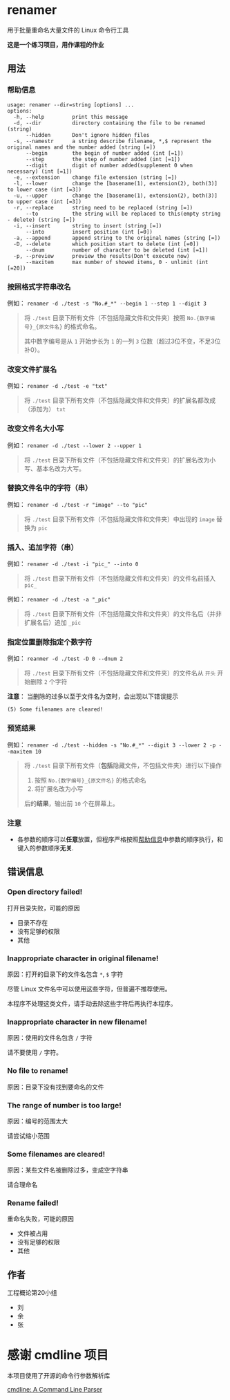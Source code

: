 # renamer
用于批量重命名大量文件的 Linux 命令行工具

**这是一个练习项目，用作课程的作业**

## 用法
### 帮助信息
```
usage: renamer --dir=string [options] ...
options:
  -h, --help         print this message
  -d, --dir          directory containing the file to be renamed (string)
      --hidden       Don't ignore hidden files
  -s, --namestr      a string describe filename, *,$ represent the original names and the number added (string [=])
      --begin        the begin of number added (int [=1])
      --step         the step of number added (int [=1])
      --digit        digit of number added(supplement 0 when necessary) (int [=1])
  -e, --extension    change file extension (string [=])
  -l, --lower        change the [basename(1), extension(2), both(3)] to lower case (int [=3])
  -u, --upper        change the [basename(1), extension(2), both(3)] to upper case (int [=3])
  -r, --replace      string need to be replaced (string [=])
      --to           the string will be replaced to this(empty string - delete) (string [=])
  -i, --insert       string to insert (string [=])
      --into         insert position (int [=0])
  -a, --append       append string to the original names (string [=])
  -D, --delete       which position start to delete (int [=0])
      --dnum         number of character to be deleted (int [=1])
  -p, --preview      preview the results(Don't execute now)
      --maxitem      max number of showed items, 0 - unlimit (int [=20])
```
### 按照格式字符串改名

例如： `renamer -d ./test -s "No.#_*" --begin 1 --step 1 --digit 3`

>将 `./test` 目录下所有文件（不包括隐藏文件和文件夹）按照 `No.{数字编号}_{原文件名}` 的格式命名。
>
>其中数字编号是从 `1` 开始步长为 `1` 的一列 `3` 位数（超过3位不变，不足3位补0）。

### 改变文件扩展名

例如： `renamer -d ./test -e "txt"`

>将 `./test` 目录下所有文件（不包括隐藏文件和文件夹）的扩展名都改成（添加为） `txt`

### 改变文件名大小写

例如： `renamer -d ./test --lower 2 --upper 1`

>将 `./test` 目录下所有文件（不包括隐藏文件和文件夹）的扩展名改为小写、基本名改为大写。
### 替换文件名中的字符（串）

例如： `renamer -d ./test -r "image" --to "pic"`

>将 `./test` 目录下所有文件（不包括隐藏文件和文件夹）中出现的 `image` 替换为 `pic`

### 插入、追加字符（串）

例如： `renamer -d ./test -i "pic_" --into 0`

>将 `./test` 目录下所有文件（不包括隐藏文件和文件夹）的文件名前插入 `pic_`

例如： `renamer -d ./test -a "_pic"`

>将 `./test` 目录下所有文件（不包括隐藏文件和文件夹）的文件名后（并非扩展名后）追加 `_pic`

### 指定位置删除指定个数字符

例如： `reanmer -d ./test -D 0 --dnum 2`

>将 `./test` 目录下所有文件（不包括隐藏文件和文件夹）的文件名从 `开头` 开始删除 `2` 个字符

**注意**： 当删除的过多以至于文件名为空时，会出现以下错误提示

    (5) Some filenames are cleared!

### 预览结果

例如： `renamer -d ./test --hidden -s "No.#_*" --digit 3 --lower 2 -p --maxitem 10`

>将 `./test` 目录下所有文件（**包括**隐藏文件，不包括文件夹）进行以下操作
>
>1. 按照 `No.{数字编号}_{原文件名}` 的格式命名
>2. 将扩展名改为小写
>
>后的**结果**，输出前 `10` 个在屏幕上。

### 注意

+ 各参数的顺序可以**任意**放置，但程序严格按照[帮助信息](#帮助信息)中参数的顺序执行，和键入的参数顺序**无关**.

## 错误信息

### Open directory failed!

打开目录失败，可能的原因

+ 目录不存在
+ 没有足够的权限
+ 其他

### Inappropriate character in original filename!

原因：打开的目录下的文件名包含 `*`, `$` 字符

尽管 Linux 文件名中可以使用这些字符，但普遍不推荐使用。

本程序不处理这类文件，请手动去除这些字符后再执行本程序。

### Inappropriate character in new filename!

原因：使用的文件名包含 `/` 字符

请不要使用 `/` 字符。

### No file to rename!

原因：目录下没有找到要命名的文件

### The range of number is too large!

原因：编号的范围太大

请尝试缩小范围

### Some filenames are cleared!

原因：某些文件名被删除过多，变成空字符串

请合理命名

### Rename failed!

重命名失败，可能的原因

+ 文件被占用
+ 没有足够的权限
+ 其他

## 作者

工程概论第20小组

+ 刘
+ 余
+ 张

# 感谢 cmdline 项目

本项目使用了开源的命令行参数解析库

[cmdline: A Command Line Parser](https://github.com/tanakh/cmdline)

